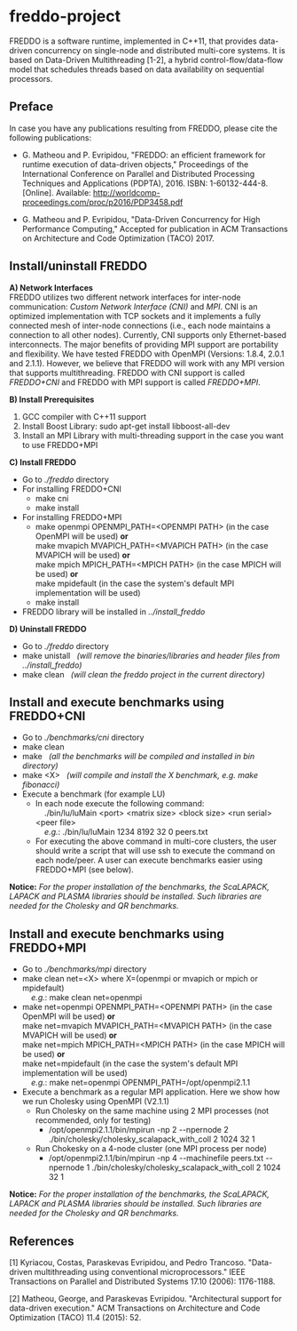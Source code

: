 # freddo-project
FREDDO is a software runtime, implemented in C++11, that provides data-driven concurrency on single-node and distributed multi-core systems. It is based on Data-Driven Multithreading [1-2], a hybrid control-flow/data-flow
model that schedules threads based on data availability on sequential processors.

## Preface
In case you have any publications resulting from FREDDO, please cite the following publications:
<!---
- Conferences and Journals:
--->
  - G. Matheou and P. Evripidou, "FREDDO: an efficient framework for runtime execution of data-driven objects," Proceedings of the International Conference on Parallel and Distributed Processing Techniques and Applications (PDPTA), 2016. ISBN: 1-60132-444-8. [Online]. Available: http://worldcomp-proceedings.com/proc/p2016/PDP3458.pdf

  - G. Matheou and P. Evripidou, "Data-Driven Concurrency for High Performance Computing," Accepted for publication in ACM Transactions on Architecture and Code Optimization (TACO) 2017. 

<!---
- Workshops:
  - G. Matheou, I. Watson, and P. Evripidou, "Recursion support for the data-driven multithreading model," Fifth Workshop on Data-Flow Execution Models for Extreme Scale Computing (DFM 2015), in conjunction with PACT 2015, San Francisco, October 2015. [Online]. Available: http://www.cs.ucy.ac.cy/dfmworkshop/wp-content/uploads/2016/06/George_Matheou_2015.pdf
  
  - G. Matheou, C. Kyriacou, and P. Evripidou, "Data-Driven execution of the Tile LU Decomposition," Sixth Workshop on Data-Flow Execution Models for Extreme Scale Computing (DFM 2016), in conjunction with PACT 2016, Haifa, September 2016. [Online]. Available: http://www.cs.ucy.ac.cy/dfmworkshop/wp-content/uploads/2014/05/matheou_2016.pdf


  - G. Matheou and P. Evripidou, "FREDDO: an efficient Framework for Runtime Execution of Data-Driven Objects," Department of Computer Science, University of Cyprus, Nicosia, Cyprus, Tech. Rep. TR-16-1, January 2016. [Online]. Available: www.cs.ucy.ac.cy/docs/techreports/TR-16-1.pdf 
  
  - G. Matheou and P. Evripidou, “Data-Driven Concurrency for High Performance Computing,” Department of Computer Science, University of Cyprus, Nicosia, Cyprus, Tech. Rep. TR-17-1, May 2017. [Online]. Available: www.cs.ucy.ac.cy/docs/techreports/TR-17-1.pdf
--->

## Install/uninstall FREDDO

**A) Network Interfaces** <br />
FREDDO utilizes two different network interfaces for inter-node communication: *Custom Network Interface (CNI)* and *MPI*. CNI is an optimized implementation with TCP sockets and it implements a fully connected mesh of inter-node connections (i.e., each node maintains a connection to all other nodes). Currently, CNI supports only Ethernet-based interconnects. The major benefits of providing MPI support are portability and flexibility. We have tested FREDDO with OpenMPI (Versions: 1.8.4, 2.0.1 and 2.1.1). However, we believe that FREDDO will work with any MPI version that supports multithreading. FREDDO with CNI support is called *FREDDO+CNI* and FREDDO with MPI support is called *FREDDO+MPI*.

**B) Install Prerequisites**
1. GCC compiler with C++11 support
2. Install Boost Library: sudo apt-get install libboost-all-dev
3. Install an MPI Library with multi-threading support in the case you want to use FREDDO+MPI

**C) Install FREDDO**
- Go to *./freddo* directory
- For installing FREDDO+CNI 
  - make cni
  - make install
- For installing FREDDO+MPI
  - make openmpi OPENMPI_PATH=\<OPENMPI PATH\> (in the case OpenMPI will be used) **or** <br />
    make mvapich MVAPICH_PATH=\<MVAPICH PATH\> (in the case MVAPICH will be used) **or**  <br />
    make mpich MPICH_PATH=\<MPICH PATH\> (in the case MPICH will be used) **or**  <br />
    make mpidefault (in the case the system's default MPI implementation will be used) <br />
  - make install
 - FREDDO library will be installed in *../install_freddo*

**D) Uninstall FREDDO**
- Go to *./freddo* directory
- make unistall &nbsp;&nbsp;*(will remove the binaries/libraries and header files from ../install_freddo)*
- make clean &nbsp;&nbsp;*(will clean the freddo project in the current directory)*

## Install and execute benchmarks using FREDDO+CNI
- Go to *./benchmarks/cni* directory
- make clean
- make  &nbsp;&nbsp;*(all the benchmarks will be compiled and installed in bin directory)* 
- make \<X\> &nbsp;&nbsp;*(will compile and install the X benchmark, e.g. make fibonacci)*
- Execute a benchmark (for example LU)
  - In each node execute the following command:<br /> 
    &nbsp;&nbsp;&nbsp; ./bin/lu/luMain \<port\> \<matrix size\> \<block size\> \<run serial\> \<peer file\> <br /> 
    &nbsp;&nbsp;&nbsp; *e.g.*: ./bin/lu/luMain 1234 8192 32 0 peers.txt
  - For executing the above command in multi-core clusters, the user should write a script that will use ssh to execute the command on each node/peer. A user can execute benchmarks easier using FREDDO+MPI (see below).

**Notice:** *For the proper installation of the benchmarks, the ScaLAPACK, LAPACK and PLASMA libraries should be installed. Such libraries are needed for the Cholesky and QR benchmarks.* 

## Install and execute benchmarks using FREDDO+MPI
- Go to *./benchmarks/mpi* directory
- make clean net=\<X\> where X=(openmpi or mvapich or mpich or mpidefault) <br /> 
  &nbsp;&nbsp;&nbsp; *e.g.*: make clean net=openmpi
- make net=openmpi OPENMPI_PATH=\<OPENMPI PATH\> (in the case OpenMPI will be used) **or** <br />
  make net=mvapich MVAPICH_PATH=\<MVAPICH PATH\> (in the case MVAPICH will be used) **or**  <br />
  make net=mpich MPICH_PATH=\<MPICH PATH\> (in the case MPICH will be used) **or**  <br />
  make net=mpidefault (in the case the system's default MPI implementation will be used) <br />
  &nbsp;&nbsp;&nbsp; *e.g.*: make net=openmpi OPENMPI_PATH=/opt/openmpi2.1.1
- Execute a benchmark as a regular MPI application. Here we show how we run Cholesky using OpenMPI (V2.1.1)
  - Run Cholesky on the same machine using 2 MPI processes (not recommended, only for testing)
    - /opt/openmpi2.1.1/bin/mpirun -np 2 --npernode 2 ./bin/cholesky/cholesky_scalapack_with_coll 2 1024 32 1 
  - Run Chokesky on a 4-node cluster (one MPI process per node)
    - /opt/openmpi2.1.1/bin/mpirun -np 4 --machinefile peers.txt  --npernode 1 ./bin/cholesky/cholesky_scalapack_with_coll 2 1024 32 1 

**Notice:** *For the proper installation of the benchmarks, the ScaLAPACK, LAPACK and PLASMA libraries should be installed. Such libraries are needed for the Cholesky and QR benchmarks.* 

## References
[1] Kyriacou, Costas, Paraskevas Evripidou, and Pedro Trancoso. "Data-driven multithreading using conventional microprocessors." IEEE Transactions on Parallel and Distributed Systems 17.10 (2006): 1176-1188.

[2] Matheou, George, and Paraskevas Evripidou. "Architectural support for data-driven execution." ACM Transactions on Architecture and Code Optimization (TACO) 11.4 (2015): 52.

